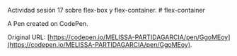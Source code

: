 Actividad sesión 17 sobre flex-box y flex-container. # flex-container

A Pen created on CodePen.

Original URL: [https://codepen.io/MELISSA-PARTIDAGARCIA/pen/GgoMEoy](https://codepen.io/MELISSA-PARTIDAGARCIA/pen/GgoMEoy).

